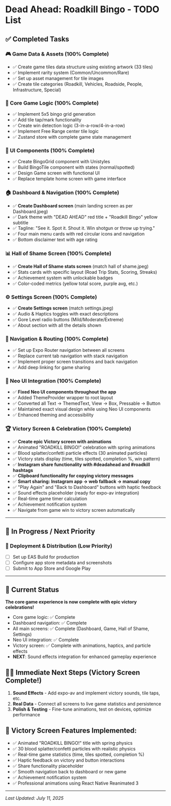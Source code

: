 # Dead Ahead: Roadkill Bingo - TODO List

## ✅ Completed Tasks

### 🎮 Game Data & Assets (100% Complete)
- ✅ Create game tiles data structure using existing artwork (33 tiles)
- ✅ Implement rarity system (Common/Uncommon/Rare)
- ✅ Set up asset management for tile images
- ✅ Create tile categories (Roadkill, Vehicles, Roadside, People, Infrastructure, Special)

### 🎯 Core Game Logic (100% Complete)
- ✅ Implement 5x5 bingo grid generation
- ✅ Add tile tap/mark functionality
- ✅ Create win detection logic (3-in-a-row/4-in-a-row)
- ✅ Implement Free Range center tile logic
- ✅ Zustand store with complete game state management

### 🎨 UI Components (100% Complete)
- ✅ Create BingoGrid component with Unistyles
- ✅ Build BingoTile component with states (normal/spotted)
- ✅ Design Game screen with functional UI
- ✅ Replace template home screen with game interface

### 🏠 Dashboard & Navigation (100% Complete)
- ✅ **Create Dashboard screen** (main landing screen as per Dashboard.jpeg)
- ✅ Dark theme with "DEAD AHEAD" red title + "Roadkill Bingo" yellow subtitle
- ✅ Tagline: "See it. Spot it. Shout it. Win shotgun or throw up trying."
- ✅ Four main menu cards with red circular icons and navigation
- ✅ Bottom disclaimer text with age rating

### 📊 Hall of Shame Screen (100% Complete)
- ✅ **Create Hall of Shame stats screen** (match hall of shame.jpeg)
- ✅ Stats cards with specific layout (Road Trip Stats, Scoring, Streaks)
- ✅ Achievement system with unlockable badges
- ✅ Color-coded metrics (yellow total score, purple avg, etc.)

### ⚙️ Settings Screen (100% Complete)
- ✅ **Create Settings screen** (match settings.jpeg)
- ✅ Audio & Haptics toggles with exact descriptions
- ✅ Gore Level radio buttons (Mild/Moderate/Extreme)
- ✅ About section with all the details shown

### 🧭 Navigation & Routing (100% Complete)
- ✅ Set up Expo Router navigation between all screens
- ✅ Replace current tab navigation with stack navigation
- ✅ Implement proper screen transitions and back navigation
- ✅ Add deep linking for game sharing

### 🎨 Neo UI Integration (100% Complete)
- ✅ **Fixed Neo UI components throughout the app**
- ✅ Added ThemeProvider wrapper to root layout
- ✅ Converted all Text → ThemedText, View → Box, Pressable → Button
- ✅ Maintained exact visual design while using Neo UI components
- ✅ Enhanced theming and accessibility

### 🏆 Victory Screen & Celebration (100% Complete)
- ✅ **Create epic Victory screen with animations**
- ✅ Animated "ROADKILL BINGO!" celebration with spring animations
- ✅ Blood splatter/confetti particle effects (30 animated particles)
- ✅ Victory stats display (time, tiles spotted, completion %, win pattern)
- ✅ **Instagram share functionality with #deadahead and #roadkill hashtags**
- ✅ **Clipboard functionality for copying victory messages**
- ✅ **Smart sharing: Instagram app → web fallback → manual copy**
- ✅ "Play Again" and "Back to Dashboard" buttons with haptic feedback
- ✅ Sound effects placeholder (ready for expo-av integration)
- ✅ Real-time game timer calculation
- ✅ Achievement notification system
- ✅ Navigate from game win to victory screen automatically

---

## 🚧 In Progress / Next Priority



### 🚀 Deployment & Distribution (Low Priority)
- [ ] Set up EAS Build for production
- [ ] Configure app store metadata and screenshots
- [ ] Submit to App Store and Google Play

---

## 🎯 Current Status

**The core game experience is now complete with epic victory celebrations!** 
- Core game logic: ✅ Complete
- Dashboard navigation: ✅ Complete
- All main screens: ✅ Complete (Dashboard, Game, Hall of Shame, Settings)
- Neo UI integration: ✅ Complete
- Victory screen: ✅ Complete with animations, haptics, and particle effects
- **NEXT**: Sound effects integration for enhanced gameplay experience

## 🏃‍♂️ Immediate Next Steps (Victory Screen Complete!)
1. **Sound Effects** - Add expo-av and implement victory sounds, tile taps, etc.
2. **Real Data** - Connect all screens to live game statistics and persistence
3. **Polish & Testing** - Fine-tune animations, test on devices, optimize performance

## 🎉 **Victory Screen Features Implemented:**
- ✅ Animated "ROADKILL BINGO!" title with spring physics
- ✅ 30 blood splatter/confetti particles with realistic physics
- ✅ Real-time game statistics (time, tiles spotted, completion %)
- ✅ Haptic feedback on victory and button interactions
- ✅ Share functionality placeholder
- ✅ Smooth navigation back to dashboard or new game
- ✅ Achievement notification system
- ✅ Professional animations using React Native Reanimated 3

---

*Last Updated: July 11, 2025*